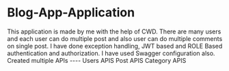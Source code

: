 # Blog-App-Application
This application is made by me with the help of CWD.
There are many users and each user can do multiple post and also user can do multiple comments on single post.
I have done exception handling, JWT based and ROLE Based authentication and authorization.
I have used Swagger configuration also.
Created multiple APIs ----
Users APIS
Post APIS
Category APIS


